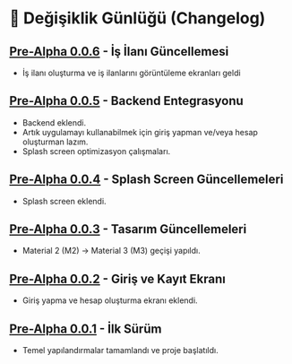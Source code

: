 # 📄 Değişiklik Günlüğü (Changelog)

## [Pre-Alpha 0.0.6] - İş İlanı Güncellemesi
- İş ilanı oluşturma ve iş ilanlarını görüntüleme ekranları geldi

[Pre-Alpha 0.0.6]: https://github.com/tmturk2010/cvdrop.net/releases/tag/v0.0.6

## [Pre-Alpha 0.0.5] - Backend Entegrasyonu
- Backend eklendi.
- Artık uygulamayı kullanabilmek için giriş yapman ve/veya hesap oluşturman lazım.
- Splash screen optimizasyon çalışmaları.

[Pre-Alpha 0.0.5]: https://github.com/tmturk2010/cvdrop.net/releases/tag/v0.0.5

## [Pre-Alpha 0.0.4] - Splash Screen Güncellemeleri
- Splash screen eklendi.

[Pre-Alpha 0.0.4]: https://github.com/tmturk2010/cvdrop.net/releases/tag/v0.0.4

## [Pre-Alpha 0.0.3] - Tasarım Güncellemeleri
- Material 2 (M2) → Material 3 (M3) geçişi yapıldı.

[Pre-Alpha 0.0.3]: https://github.com/tmturk2010/cvdrop.net/releases/tag/v0.0.3

## [Pre-Alpha 0.0.2] - Giriş ve Kayıt Ekranı
- Giriş yapma ve hesap oluşturma ekranı eklendi.

[Pre-Alpha 0.0.2]: https://github.com/tmturk2010/cvdrop.net/releases/tag/v0.0.2


## [Pre-Alpha 0.0.1] - İlk Sürüm
- Temel yapılandırmalar tamamlandı ve proje başlatıldı.

[Pre-Alpha 0.0.1]: https://github.com/tmturk2010/cvdrop.net/releases/tag/v0.0.1
